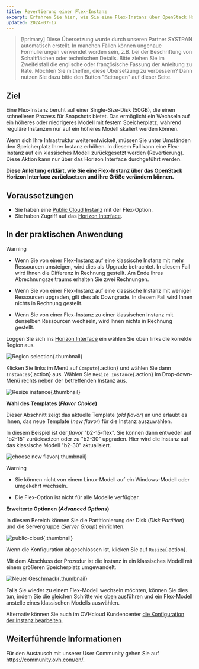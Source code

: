 ```yaml
---
title: Revertierung einer Flex-Instanz
excerpt: Erfahren Sie hier, wie Sie eine Flex-Instanz über OpenStack Horizon zurücksetzen können
updated: 2024-07-17
---
```


> [!primary]
> Diese Übersetzung wurde durch unseren Partner SYSTRAN automatisch erstellt. In manchen Fällen können ungenaue Formulierungen verwendet worden sein, z.B. bei der Beschriftung von Schaltflächen oder technischen Details. Bitte ziehen Sie im Zweifelsfall die englische oder französische Fassung der Anleitung zu Rate. Möchten Sie mithelfen, diese Übersetzung zu verbessern? Dann nutzen Sie dazu bitte den Button "Beitragen" auf dieser Seite.
>

## Ziel

Eine Flex-Instanz beruht auf einer Single-Size-Disk (50GB), die einen schnelleren Prozess für Snapshots bietet. Das ermöglicht ein Wechseln auf ein höheres oder niedrigeres Modell mit festem Speicherplatz, während reguläre Instanzen nur auf ein höheres Modell skaliert werden können.

Wenn sich Ihre Infrastruktur weiterentwickelt, müssen Sie unter Umständen den Speicherplatz Ihrer Instanz erhöhen. In diesem Fall kann eine Flex-Instanz auf ein klassisches Modell zurückgesetzt werden (Revertierung). Diese Aktion kann nur über das Horizon Interface durchgeführt werden.

**Diese Anleitung erklärt, wie Sie eine Flex-Instanz über das OpenStack Horizon Interface zurücksetzen und ihre Größe verändern können.**

## Voraussetzungen

- Sie haben eine [Public Cloud Instanz](/pages/public_cloud/compute/public-cloud-first-steps#configuration) mit der Flex-Option.
- Sie haben Zugriff auf das [Horizon Interface](/pages/public_cloud/compute/introducing_horizon).

## In der praktischen Anwendung

> [!warning] 
> - Wenn Sie von einer Flex-Instanz auf eine klassische Instanz mit mehr Ressourcen umsteigen, wird dies als Upgrade betrachtet. In diesem Fall wird Ihnen die Differenz in Rechnung gestellt. Am Ende Ihres Abrechnungszeitraums erhalten Sie zwei Rechnungen.
>
> - Wenn Sie von einer Flex-Instanz auf eine klassische Instanz mit weniger Ressourcen upgraden, gilt dies als Downgrade. In diesem Fall wird Ihnen nichts in Rechnung gestellt.
>
> - Wenn Sie von einer Flex-Instanz zu einer klassischen Instanz mit denselben Ressourcen wechseln, wird Ihnen nichts in Rechnung gestellt.
>

Loggen Sie sich ins [Horizon Interface](https://horizon.cloud.ovh.net/auth/login/) ein wählen Sie oben links die korrekte Region aus.

![Region selection](images/region2021.png){.thumbnail}

Klicken Sie links im Menü auf `Compute`{.action} und wählen Sie dann `Instances`{.action} aus. Wählen Sie `Resize Instance`{.action} im Drop-down-Menü rechts neben der betreffenden Instanz aus. 

![Resize instance](images/resizeinstance2021.png){.thumbnail}

**Wahl des Templates (*Flavor Choice*)** <a name="flavorchoice"></a>

Dieser Abschnitt zeigt das aktuelle Template (*old flavor*) an und erlaubt es Ihnen, das neue Template (*new flavor*) für die Instanz auszuwählen.

In diesem Beispiel ist der *flavor* "b2-15-flex". Sie können dann entweder auf "b2-15" zurücksetzen oder zu "b2-30" upgraden. Hier wird die Instanz auf das klassische Modell "b2-30" aktualisiert.

![choose new flavor](images/confirmflavor.png){.thumbnail}

> [!warning]
> - Sie können nicht von einem Linux-Modell auf ein Windows-Modell oder umgekehrt wechseln.
>
> - Die Flex-Option ist nicht für alle Modelle verfügbar.
>

**Erweiterte Optionen (*Advanced Options*)**

In diesem Bereich können Sie die Partitionierung der Disk (*Disk Partition*) und die Servergruppe (*Server Group*) einrichten.

![public-cloud](images/resize_advanced.png){.thumbnail}

Wenn die Konfiguration abgeschlossen ist, klicken Sie auf `Resize`{.action}.

Mit dem Abschluss der Prozedur ist die Instanz in ein klassisches Modell mit einem größeren Speicherplatz umgewandelt.

![Neuer Geschmack](images/newflavor.png){.thumbnail}

Falls Sie wieder zu einem Flex-Modell wechseln möchten, können Sie dies tun, indem Sie die gleichen Schritte wie [oben](#flavorchoice) ausführen und ein Flex-Modell anstelle eines klassischen Modells auswählen. 

Alternativ können Sie auch im OVHcloud Kundencenter [die Konfiguration der Instanz bearbeiten](/pages/public_cloud/compute/first_steps_with_public_cloud_instance#die-konfiguration-einer-instanz-bearbeiten).

## Weiterführende Informationen

Für den Austausch mit unserer User Community gehen Sie auf <https://community.ovh.com/en/>.
